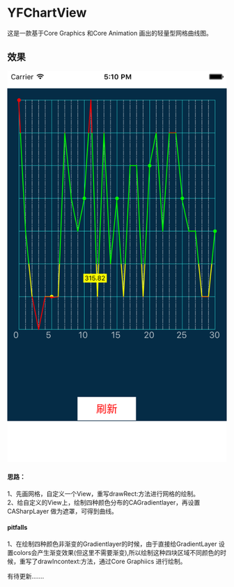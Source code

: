 # YFChartView
这是一款基于Core Graphics 和Core Animation 画出的轻量型网格曲线图。

## 效果
![](/pics/model.png)    

#### 思路：
1、先画网格，自定义一个View，重写drawRect:方法进行网格的绘制。    
2、给自定义的View上，绘制四种颜色分布的CAGradientlayer，再设置CASharpLayer 做为遮罩，可得到曲线。    

#### pitfalls
1、在绘制四种颜色非渐变的Gradientlayer的时候，由于直接给GradientLayer 设置colors会产生渐变效果(但这里不需要渐变),所以绘制这种四块区域不同颜色的时候，重写了drawIncontext:方法，通过Core Graphiics 进行绘制。    

有待更新.......
